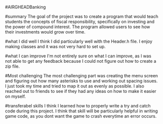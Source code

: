 #AIRGHEADBanking

#summary
The goal of the project was to create a program that would teach students the concepts of fiscal responsibility, specifically on investing and the power of compound interest. The program allowed users to see how their investments would grow over time.

#what I did well
I think I did particularly well with the Header.h file. I enjoy making classes and it was not very hard to set up.

#what I can improve
I'm not entirely sure on what I can improve, as I was not able to get any feedback because I could not figure out how to create a zip file. 

#Most challenging
The most challenging part was creating the menu screen and figuring out how many asterisks to use and working out spacing issues. I just took my time and tried to map it out as evenly as possible. I also reached out to friends to see if they had any ideas on how to make it easier on myself.

#transferabel skills
I think I learned how to properly write a try and catch code during this project. I think that skill will be particularly helpful in writing game code, as you dont want the game to crash everytime an error occurs.


